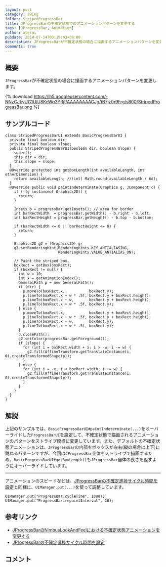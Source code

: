 ```yaml
---
layout: post
category: swing
folder: StripedProgressBar
title: JProgressBarの不確定状態でのアニメーションパターンを変更する
tags: [JProgressBar, Animation]
author: aterai
pubdate: 2014-07-14T00:19:43+09:00
description: JProgressBarが不確定状態の場合に描画するアニメーションパターンを変更します。
comments: true
---
```

## 概要
`JProgressBar`が不確定状態の場合に描画するアニメーションパターンを変更します。

{% download https://lh5.googleusercontent.com/-NNzCJkyUG1U/U8KcWq3YRjI/AAAAAAAACJg/tB7jz0r9Frg/s800/StripedProgressBar.png %}

## サンプルコード
<pre class="prettyprint"><code>class StripedProgressBarUI extends BasicProgressBarUI {
  private final boolean dir;
  private final boolean slope;
  public StripedProgressBarUI(boolean dir, boolean slope) {
    super();
    this.dir = dir;
    this.slope = slope;
  }
  @Override protected int getBoxLength(int availableLength, int otherDimension) {
    return availableLength; //(int) Math.round(availableLength / 6d);
  }
  @Override public void paintIndeterminate(Graphics g, JComponent c) {
    if (!(g instanceof Graphics2D)) {
      return;
    }

    Insets b = progressBar.getInsets(); // area for border
    int barRectWidth  = progressBar.getWidth() - b.right - b.left;
    int barRectHeight = progressBar.getHeight() - b.top - b.bottom;

    if (barRectWidth &lt;= 0 || barRectHeight &lt;= 0) {
      return;
    }

    Graphics2D g2 = (Graphics2D) g;
    g2.setRenderingHint(RenderingHints.KEY_ANTIALIASING,
                        RenderingHints.VALUE_ANTIALIAS_ON);

    // Paint the striped box.
    boxRect = getBox(boxRect);
    if (boxRect != null) {
      int w = 10;
      int x = getAnimationIndex();
      GeneralPath p = new GeneralPath();
      if (dir) {
        p.moveTo(boxRect.x,           boxRect.y);
        p.lineTo(boxRect.x + w * .5f, boxRect.y + boxRect.height);
        p.lineTo(boxRect.x + w,       boxRect.y + boxRect.height);
        p.lineTo(boxRect.x + w * .5f, boxRect.y);
      } else {
        p.moveTo(boxRect.x,           boxRect.y + boxRect.height);
        p.lineTo(boxRect.x + w * .5f, boxRect.y + boxRect.height);
        p.lineTo(boxRect.x + w,       boxRect.y);
        p.lineTo(boxRect.x + w * .5f, boxRect.y);
      }
      p.closePath();
      g2.setColor(progressBar.getForeground());
      if (slope) {
        for (int i = boxRect.width + x; i &gt; -w; i -= w) {
          g2.fill(AffineTransform.getTranslateInstance(i, 0).createTransformedShape(p));
        }
      } else {
        for (int i = -x; i &lt; boxRect.width; i += w) {
          g2.fill(AffineTransform.getTranslateInstance(i, 0).createTransformedShape(p));
        }
      }
    }
  }
}
</code></pre>

## 解説
上記のサンプルでは、`BasicProgressBarUI#paintIndeterminate(...)`をオーバーライドした`ProgressBarUI`を設定して、不確定状態で描画されるアニメーションのパターンをストライプ模様に変更しています。また、デフォルトの不確定状態アニメーションは、`JProgressBar`の内部をボックスが左右(縦の場合は上下)に跳ねるパターンですが、今回は`JProgressBar`全体をストライプで描画するため、`BasicProgressBarUI#getBoxLength()`も`JProgressBar`自体の長さを返すようにオーバーライドしています。

- - - -
アニメーションのスピードなどは、[JProgressBarの不確定進捗サイクル時間を設定](http://ateraimemo.com/Swing/IndeterminateCycleTime.html)と同様に、`UIManager.put(...)`を使って調整しています。

<pre class="prettyprint"><code>UIManager.put("ProgressBar.cycleTime", 1000);
UIManager.put("ProgressBar.repaintInterval", 10);
</code></pre>

## 参考リンク
- [JProgressBarのNimbusLookAndFeelにおける不確定状態アニメーションを変更する](http://ateraimemo.com/Swing/IndeterminateRegionPainter.html)
- [JProgressBarの不確定進捗サイクル時間を設定](http://ateraimemo.com/Swing/IndeterminateCycleTime.html)

<!-- dummy comment line for breaking list -->

## コメント
